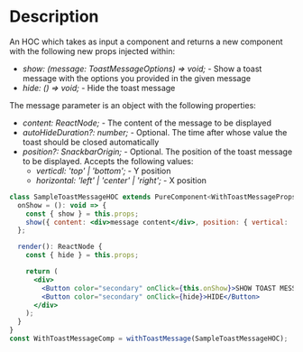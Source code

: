 # Description

An HOC which takes as input a component and returns a new component with the following new props injected within:

- *show: (message: ToastMessageOptions) => void;* - Show a toast message with the options you provided in the given message
- *hide: () => void;* - Hide the toast message

The message parameter is an object with the following properties:

- *content: ReactNode;* - The content of the message to be displayed
- *autoHideDuration?: number;* - Optional. The time after whose value the toast should be closed automatically
- *position?: SnackbarOrigin;* - Optional. The position of the toast message to be displayed. Accepts the following values:
  - *verticdl: 'top' | 'bottom';* - Y position
  - *horizontal: 'left' | 'center' | 'right';* - X position

```jsx
class SampleToastMessageHOC extends PureComponent<WithToastMessageProps> {
  onShow = (): void => {
    const { show } = this.props;
    show({ content: <div>message content</div>, position: { vertical: 'top', horizontal: 'right' } });
  };

  render(): ReactNode {
    const { hide } = this.props;

    return (
      <div>
        <Button color="secondary" onClick={this.onShow}>SHOW TOAST MESSAGE</Button>
        <Button color="secondary" onClick={hide}>HIDE</Button>
      </div>
    );
  }
}
const WithToastMessageComp = withToastMessage(SampleToastMessageHOC);
```